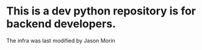 # This is a dev python repository is for backend developers.
The infra was last modified by Jason Morin
